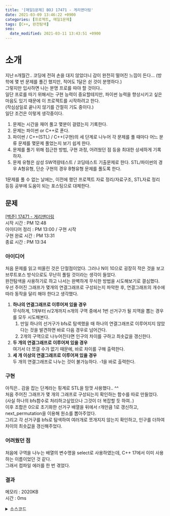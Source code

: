 ```yaml
---
title: '[매일1문제] BOJ 17471 - 게리맨더링'
date: 2021-03-09 13:46:22 +0900
categories: [프로젝트, 매일1문제]
tags: [C++, 완전탐색]
seo:
  date_modified: 2021-03-11 13:43:51 +0900
---
```


# 소개

지난 n개월간.. 코딩에 전혀 손을 대지 않았더니 감이 완전히 떨어진 느낌이 든다... (방학에 몇 번 문제를 풀긴 했지만, 적어도 1달은 쉰 것이 분명하다.)  
그렇지만 입사하면 나는 분명 프로를 따야 할 것이다..  
일단 프로를 따기 위해서는 구현 능력이 중요할테지만, 파이썬 능력을 향상시키고 싶은 마음도 있기 때문에 이 프로젝트를 시작하려고 한다.  
(작심삼일로 끝나지 않기를 간절히 기도 중이다.)  
일단 조건은 이렇게 생각중이다.

1. 문제는 시간을 재어 풀고 몇분이 걸렸는지 기록한다.
2. 문제는 파이썬 or C++로 푼다.
3. 파이썬 / C++(STL) / C++(구현)의 세 단계로 나누어 각 문제를 풀 때마다 어느 분류 문제를 몇문제 풀었는지 보기 쉽게 한다.
4. 문제를 풀기 위해 접근한 방법, 구현 과정, 어려웠던 점 등을 최대한 상세하게 기록하자.
5. 문제 유형은 삼성 SW역량테스트 / 코딩테스트 기출문제로 한다. STL/파이썬의 경우 A형유형, 단순 구현의 경우 B형유형 문제를 풀도록 한다.

1문제를 풀 수 없는 날에는, 이전에 했던 프로젝트 자료 정리/자료구조, STL자료 정리 등등 공부에 도움이 되는 포스팅으로 대체한다.

## 문제

[[백준] 17471 - 게리맨더링](https://www.acmicpc.net/problem/17471)  
시작 시간 : PM 12:48  
아이디어 정리 : PM 13:00 / 구현 시작  
구현 완료 시간 : PM 13:31  
종료 시간 : PM 13:34

### 아이디어

처음 문제를 읽고 떠올린 것은 단절점이었다. 그러나 N이 10으로 굉장히 작은 것을 보고 브루트포스 방식으로도 무난히 풀릴 것이라는 생각이 들었다.  
완전탐색을 사용하기로 하고 나서는 완벽하게 무식한 방법을 시도해보기로 결심했다.  
우선 주어진 그래프가 몇개의 연결그래프로 구성되는지 파악한 후, 연결그래프의 개수에 따라 동작을 달리 해야 한다고 생각했다.

1. <b>하나의 연결그래프로 이루어져 있을 경우</b>  
   무식하게, 1개부터 n/2개까지 n개의 구역 중에서 1번 선거구가 될 지역을 뽑는 경우를 모두 시도해본다.
   1. 만일 하나의 선거구가 bfs로 탐색했을 때 하나의 연결그래프로 이루어지지 않았다는 것을 발견하면 바로 다음 경우로 넘어간다.
   2. 2개의 구역으로 나누어진다면 인구의 차이를 구하고 최솟값을 갱신한다.
2. <b>두 개의 연결그래프로 이루어져 있을 경우</b>  
   여기서 더 쪼갤 수가 없기 때문에, 바로 차이를 구해 출력한다.
3. <b>세 개 이상의 연결그래프로 이루어져 있을 경우</b>  
   두 개의 연결그래프로 나누는 것이 불가능하다. -1을 바로 출력한다.

### 구현

아직은.. 감을 잡는 단계라는 핑계로 STL을 맘껏 사용했다.. ^^  
처음 주어진 그래프가 몇 개의 그래프로 구성되는지 확인하는 함수를 따로 만들었다.  
(사실 하나의 bfs함수로 처리하고싶었으나 그것이 더 복잡할 듯 하여..)  
이후 조합은 0으로 초기화한 선거구 배열을 뒤에서 r개만큼 1로 갱신하고, next_permutation을 이용해 원소를 뽑아주었다.  
그리고 각 선거구를 bfs로 탐색하여 여러개로 쪼개지지 않는지 확인하고, 인구를 더하여 차이의 최솟값을 갱신해주었다.

### 어려웠던 점

처음에 구역을 나누는 배열의 변수명을 select로 사용하였는데, C++ 17에서 이미 사용하는 이름이었던 것 같다.  
그래서 컴파일 에러를 한 번 겪었다.

### 결과

메모리 : 2020KB  
시간 : 0ms

<details>
  <summary> 소스코드 </summary>
    <div markdown="1">

```c++
#include <bits/stdc++.h>
using namespace std;

int n, population[13], visited[13], part[13];
vector<vector<int>> graph;

int check(void) {
	memset(visited, 0, sizeof(visited));
	int rtn = 0;
	while (++rtn) {
		queue<int> q;
		for (int i = 1; i <= n; i++) {
			if (!visited[i]) {
				q.push(i);
				visited[i] = rtn;
				break;
			}
		}
		if (q.empty())break;
		while (!q.empty()) {
			int now = q.front();
			q.pop();
			for (int next : graph[now]) {
				if (visited[next] || part[now] != part[next]) continue;
				q.push(next);
				visited[next] = rtn;
			}
		}
	}
	return --rtn;
}

bool bfs(int start) {
	memset(visited, 0, sizeof(visited));
	queue<int> q;
	q.push(start);
	visited[start] = true;
	while (!q.empty()) {
		int now = q.front();
		q.pop();
		for (int next : graph[now]) {
			if (visited[next] || part[now] != part[next]) continue;
			q.push(next);
			visited[next] = true;
		}
	}
	for (int i = 1; i <= n; i++) {
		if (part[start] == part[i] && !visited[i]) return true;
	}
	return false;
}

int main(void) {
	scanf("%d", &n);
	graph.resize(n + 1);
	for (int i = 1; i <= n; i++) {
		scanf("%d", population + i);
	}
	for (int i = 1; i <= n; i++) {
		int x;
		scanf("%d", &x);
		for (int j = 0; j < x; j++) {
			int y;
			scanf("%d", &y);
			graph[i].push_back(y);
		}
	}
	int cnt = check();
	if (cnt == 2) {
		int section1 = 0, section2 = 0;
		for (int i = 1; i <= n; i++) {
			if (visited[i] == 1) {
				section1 += population[i];
			}
			else section2 += population[i];
		}
		printf("%d\n", abs(section1 - section2));
		return 0;
	}
	else if (cnt > 2) {
		printf("-1\n");
		return 0;
	}
	int ans = 987654321;
	for (int i = 1; i <= n / 2; i++) {
		memset(part, 0, sizeof(part));
		for (int j = 0; j < i; j++) {
			part[n - j] = 1;
		}
		do {
			if (bfs(1)) {
				continue;
			}
			int s;
			for (int i = 2; i <= n; i++) {
				if (part[1] != part[i]) s = i;
			}
			if (bfs(s)) {
				continue;
			}
			int section1 = 0, section2 = 0;
			for (int i = 1; i <= n; i++) {
				if (part[i] == 1) {
					section1 += population[i];
				}
				else section2 += population[i];
			}
			ans = min(ans, abs(section1 - section2));
		} while (next_permutation(part + 1, part + n + 1));
	}
	printf("%d\n", ans);
	return 0;
}
```

</div>
</details>
